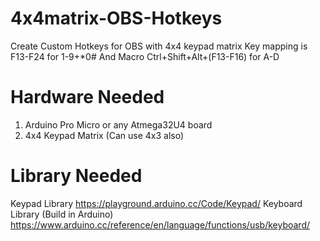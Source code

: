 # 4x4matrix-OBS-Hotkeys

Create Custom Hotkeys for OBS with 4x4 keypad matrix
Key mapping is F13-F24 for 1-9+*0# 
And Macro Ctrl+Shift+Alt+(F13-F16) for A-D

# Hardware Needed
1. Arduino Pro Micro or any Atmega32U4 board
2. 4x4 Keypad Matrix (Can use 4x3 also)

# Library Needed
Keypad Library https://playground.arduino.cc/Code/Keypad/
Keyboard Library (Build in Arduino) https://www.arduino.cc/reference/en/language/functions/usb/keyboard/

